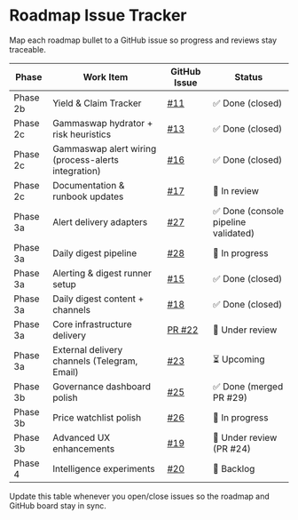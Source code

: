 # Roadmap Issue Tracker

Map each roadmap bullet to a GitHub issue so progress and reviews stay traceable.

| Phase | Work Item | GitHub Issue | Status |
|-------|-----------|--------------|--------|
| Phase 2b | Yield & Claim Tracker | [#11](https://github.com/cjnemes/WeDefiDaily/issues/11) | ✅ Done (closed) |
| Phase 2c | Gammaswap hydrator + risk heuristics | [#13](https://github.com/cjnemes/WeDefiDaily/issues/13) | ✅ Done (closed) |
| Phase 2c | Gammaswap alert wiring (process-alerts integration) | [#16](https://github.com/cjnemes/WeDefiDaily/issues/16) | ✅ Done (closed) |
| Phase 2c | Documentation & runbook updates | [#17](https://github.com/cjnemes/WeDefiDaily/issues/17) | 📝 In review |
| Phase 3a | Alert delivery adapters | [#27](https://github.com/cjnemes/WeDefiDaily/issues/27) | ✅ Done (console pipeline validated) |
| Phase 3a | Daily digest pipeline | [#28](https://github.com/cjnemes/WeDefiDaily/issues/28) | 🚧 In progress |
| Phase 3a | Alerting & digest runner setup | [#15](https://github.com/cjnemes/WeDefiDaily/issues/15) | ✅ Done (closed) |
| Phase 3a | Daily digest content + channels | [#18](https://github.com/cjnemes/WeDefiDaily/issues/18) | ✅ Done (closed) |
| Phase 3a | Core infrastructure delivery | [PR #22](https://github.com/cjnemes/WeDefiDaily/pull/22) | 🔄 Under review |
| Phase 3a | External delivery channels (Telegram, Email) | [#23](https://github.com/cjnemes/WeDefiDaily/issues/23) | ⏳ Upcoming |
| Phase 3b | Governance dashboard polish | [#25](https://github.com/cjnemes/WeDefiDaily/issues/25) | ✅ Done (merged PR #29) |
| Phase 3b | Price watchlist polish | [#26](https://github.com/cjnemes/WeDefiDaily/issues/26) | 🚧 In progress |
| Phase 3b | Advanced UX enhancements | [#19](https://github.com/cjnemes/WeDefiDaily/issues/19) | 🔄 Under review (PR #24) |
| Phase 4 | Intelligence experiments | [#20](https://github.com/cjnemes/WeDefiDaily/issues/20) | 📝 Backlog |

Update this table whenever you open/close issues so the roadmap and GitHub board stay in sync.
